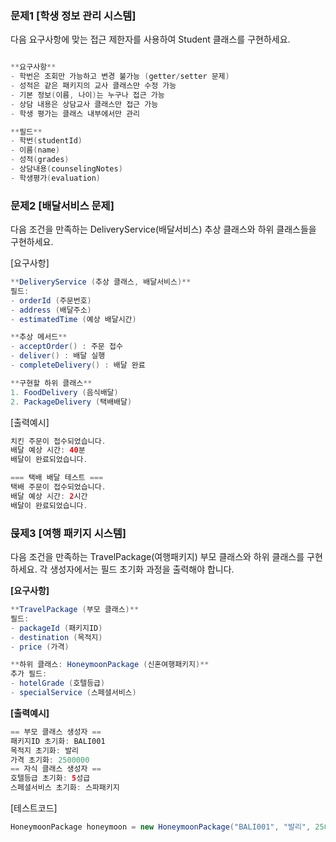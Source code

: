 ### **문제1 [학생 정보 관리 시스템]**

다음 요구사항에 맞는 접근 제한자를 사용하여 Student 클래스를 구현하세요.

```java

**요구사항** 
- 학번은 조회만 가능하고 변경 불가능 (getter/setter 문제)
- 성적은 같은 패키지의 교사 클래스만 수정 가능
- 기본 정보(이름, 나이)는 누구나 접근 가능
- 상담 내용은 상담교사 클래스만 접근 가능
- 학생 평가는 클래스 내부에서만 관리

**필드**
- 학번(studentId)
- 이름(name)
- 성적(grades)
- 상담내용(counselingNotes)
- 학생평가(evaluation)
```

### **문제2 [배달서비스 문제]**

다음 조건을 만족하는 DeliveryService(배달서비스) 추상 클래스와 하위 클래스들을 구현하세요.

[요구사항]

```java
**DeliveryService (추상 클래스, 배달서비스)**
필드:
- orderId (주문번호)
- address (배달주소)
- estimatedTime (예상 배달시간)

**추상 메서드**
- acceptOrder() : 주문 접수
- deliver() : 배달 실행
- completeDelivery() : 배달 완료

**구현할 하위 클래스**
1. FoodDelivery (음식배달)
2. PackageDelivery (택배배달)
```

[출력예시]

```java
치킨 주문이 접수되었습니다.
배달 예상 시간: 40분
배달이 완료되었습니다.

=== 택배 배달 테스트 ===
택배 주문이 접수되었습니다.
배달 예상 시간: 2시간
배달이 완료되었습니다.
```

### **묹제3 [여행 패키지 시스템]**

다음 조건을 만족하는 TravelPackage(여행패키지) 부모 클래스와 하위 클래스를 구현하세요.
각 생성자에서는 필드 초기화 과정을 출력해야 합니다.

**[요구사항]**

```java
**TravelPackage (부모 클래스)**
필드:
- packageId (패키지ID)
- destination (목적지)
- price (가격)

**하위 클래스: HoneymoonPackage (신혼여행패키지)**
추가 필드:
- hotelGrade (호텔등급)
- specialService (스페셜서비스)
```

**[출력예시]**

```java
== 부모 클래스 생성자 ==
패키지ID 초기화: BALI001
목적지 초기화: 발리
가격 초기화: 2500000
== 자식 클래스 생성자 ==
호텔등급 초기화: 5성급
스페셜서비스 초기화: 스파패키지
```

[테스트코드]

```java
HoneymoonPackage honeymoon = new HoneymoonPackage("BALI001", "발리", 2500000, "5성급", "스파패키지");
```
